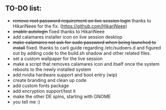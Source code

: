 ## TO-DO list:

- ~~remove root password requirement on live session login~~ thanks to HikariNeee for the fix. (https://github.com/HikariNeee)
- ~~enable autologin~~ fixed thanks to HikariNeee
- add calamares installer icon on live session desktop
- ~~make calamares not ask for sudo password when being launched to install~~ fixed. thanks to carli guide regarding /etc/sudoers.d and figured out by adding code to the build.sh shadow and other related files.
- set a custom wallpaper for the live session
- make a script that removes calamares icon and itself once the system reboots to the newly installed system
- add nvidia hardware support and boot entry (wip)
- create branding and clean up code
- add custom fonts package
- add encryption support/test it
- make the other DE spins, starting with GNOME
- you tell me :)
